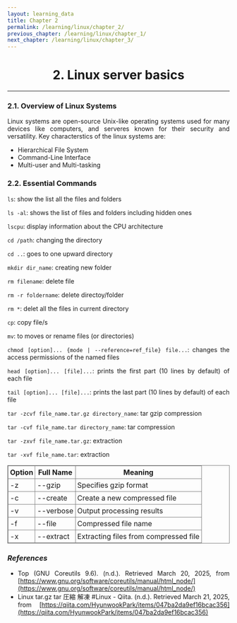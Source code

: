 ```yaml
---
layout: learning_data
title: Chapter 2
permalink: /learning/linux/chapter_2/
previous_chapter: /learning/linux/chapter_1/
next_chapter: /learning/linux/chapter_3/
---
```




<h1 style="text-align: center;">2. Linux server basics</h1>

---
<div style="text-align: justify;">

### 2.1. Overview of Linux Systems

Linux systems are open-source Unix-like operating systems used for many devices like computers, and serveres known for their security and versatility. Key characterstics of the linux systems are:

- Hierarchical File System
- Command-Line Interface
- Multi-user and Multi-tasking

### 2.2. Essential Commands

`ls`: show the list all the files and folders

`ls -al`: shows the list of files and folders including hidden ones 

`lscpu`: display information about the CPU architecture

`cd /path`: changing the directory

`cd ..`: goes to one upward directory

`mkdir dir_name`: creating new folder

`rm filename`: delete file

`rm -r foldername`: delete directoy/folder

`rm *`: delet all the files in current directory

`cp`: copy file/s

`mv`: to moves or rename files (or directories)

`chmod [option]... {mode | --reference=ref_file} file...`: changes the access permissions of the named files

`head [option]... [file]...`: prints the first part (10 lines by default) of each file

`tail [option]... [file]...`: prints the last part (10 lines by default) of each file

`tar -zcvf file_name.tar.gz directory_name`: tar gzip compression

`tar -cvf file_name.tar directory_name`: tar compression

`tar -zxvf file_name.tar.gz`: extraction 

`tar -xvf file_name.tar`: extraction


<table style="border-collapse: collapse; width: 40% 50% 40%; border: 1px solid gray;">
  <tr>
    <th style="border: 1px solid gray; padding: 4px;">Option</th>
    <th style="border: 1px solid gray; padding: 4px;">Full Name</th>
    <th style="border: 1px solid gray; padding: 4px;">Meaning</th>
  </tr>
  <tr>
    <td style="border: 1px solid gray; padding: 4px;">-z</td>
    <td style="border: 1px solid gray; padding: 4px;">--gzip</td>
    <td style="border: 1px solid gray; padding: 4px;">Specifies gzip format</td>
  </tr>
    <tr>
    <td style="border: 1px solid gray; padding: 4px;">-c</td>
    <td style="border: 1px solid gray; padding: 4px;">--create</td>
    <td style="border: 1px solid gray; padding: 4px;">Create a new compressed file</td>
  </tr>
    <tr>
    <td style="border: 1px solid gray; padding: 4px;">-v</td>
    <td style="border: 1px solid gray; padding: 4px;">--verbose</td>
    <td style="border: 1px solid gray; padding: 4px;">Output processing results</td>
  </tr>
    <tr>
    <td style="border: 1px solid gray; padding: 4px;">-f</td>
    <td style="border: 1px solid gray; padding: 4px;">--file</td>
    <td style="border: 1px solid gray; padding: 4px;">Compressed file name</td>
  </tr>
    <tr>
    <td style="border: 1px solid gray; padding: 4px;">-x</td>
    <td style="border: 1px solid gray; padding: 4px;">--extract</td>
    <td style="border: 1px solid gray; padding: 4px;">Extracting files from compressed file</td>
  </tr>
</table>


### *References*
- Top (GNU Coreutils 9.6). (n.d.). Retrieved March 20, 2025, from [https://www.gnu.org/software/coreutils/manual/html_node/](https://www.gnu.org/software/coreutils/manual/html_node/)
- Linux tar.gz tar 圧縮 解凍 #Linux - Qiita. (n.d.). Retrieved March 21, 2025, from [https://qiita.com/HyunwookPark/items/047ba2da9ef16bcac356](https://qiita.com/HyunwookPark/items/047ba2da9ef16bcac356)





</div>